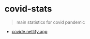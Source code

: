 # covid-stats

> main statistics for covid pandemic

- [covide.netlify.app](https://covide.netlify.app)
